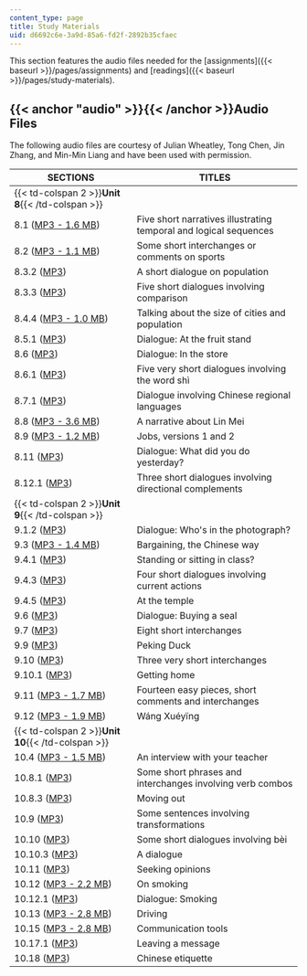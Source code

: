 ```yaml
---
content_type: page
title: Study Materials
uid: d6692c6e-3a9d-85a6-fd2f-2892b35cfaec
---
```


This section features the audio files needed for the [assignments]({{< baseurl >}}/pages/assignments) and [readings]({{< baseurl >}}/pages/study-materials).

{{< anchor "audio" >}}{{< /anchor >}}Audio Files
------------------------------------------------

The following audio files are courtesy of Julian Wheatley, Tong Chen, Jin Zhang, and Min-Min Liang and have been used with permission.

| SECTIONS | TITLES |
| --- | --- |
| {{< td-colspan 2 >}}**Unit 8**{{< /td-colspan >}} ||
| 8.1 ([MP3 - 1.6 MB](/ans7870/21f/21f.103/f05/studymats/8-1_narratives.mp3)) | Five short narratives illustrating temporal and logical sequences |
| 8.2 ([MP3 - 1.1 MB](/ans7870/21f/21f.103/f05/studymats/8-2_sports.mp3)) | Some short interchanges or comments on sports |
| 8.3.2 ([MP3](/ans7870/21f/21f.103/f05/studymats/8-3-2_population.mp3)) | A short dialogue on population |
| 8.3.3 ([MP3](/ans7870/21f/21f.103/f05/studymats/8-3-3_comparison.mp3)) | Five short dialogues involving comparison |
| 8.4.4 ([MP3 - 1.0 MB](/ans7870/21f/21f.103/f05/studymats/8-4-4_cities.mp3)) | Talking about the size of cities and population |
| 8.5.1 ([MP3](/ans7870/21f/21f.103/f05/studymats/8-5-1_fruit.mp3)) | Dialogue: At the fruit stand |
| 8.6 ([MP3](/ans7870/21f/21f.103/f05/studymats/8-6_store.mp3)) | Dialogue: In the store |
| 8.6.1 ([MP3](/ans7870/21f/21f.103/f05/studymats/8-6-1_shiqing.mp3)) | Five very short dialogues involving the word shì<qing> |
| 8.7.1 ([MP3](/ans7870/21f/21f.103/f05/studymats/8-7-1_regional.mp3)) | Dialogue involving Chinese regional languages |
| 8.8 ([MP3 - 3.6 MB](/ans7870/21f/21f.103/f05/studymats/8-8_lin_mei.mp3)) | A narrative about Lin Mei |
| 8.9 ([MP3 - 1.2 MB](/ans7870/21f/21f.103/f05/studymats/8-9_jobs.mp3)) | Jobs, versions 1 and 2 |
| 8.11 ([MP3](/ans7870/21f/21f.103/f05/studymats/8-11_yesterday.mp3)) | Dialogue: What did you do yesterday? |
| 8.12.1 ([MP3](/ans7870/21f/21f.103/f05/studymats/8-12-1_direction.mp3)) | Three short dialogues involving directional complements |
| {{< td-colspan 2 >}}**Unit 9**{{< /td-colspan >}} ||
| 9.1.2 ([MP3](/ans7870/21f/21f.103/f05/studymats/9-1-2_photo.mp3)) | Dialogue: Who's in the photograph? |
| 9.3 ([MP3 - 1.4 MB](/ans7870/21f/21f.103/f05/studymats/9-3_bargaining.mp3)) | Bargaining, the Chinese way |
| 9.4.1 ([MP3](/ans7870/21f/21f.103/f05/studymats/9-4-1_sit_stand.mp3)) | Standing or sitting in class? |
| 9.4.3 ([MP3](/ans7870/21f/21f.103/f05/studymats/9-4-3_curr_act.mp3)) | Four short dialogues involving current actions |
| 9.4.5 ([MP3](/ans7870/21f/21f.103/f05/studymats/9-4-5_temple.mp3)) | At the temple |
| 9.6 ([MP3](/ans7870/21f/21f.103/f05/studymats/9-6_buy_seal.mp3)) | Dialogue: Buying a seal |
| 9.7 ([MP3](/ans7870/21f/21f.103/f05/studymats/9-7_interchanges.mp3)) | Eight short interchanges |
| 9.9 ([MP3](/ans7870/21f/21f.103/f05/studymats/9-9_duck.mp3)) | Peking Duck |
| 9.10 ([MP3](/ans7870/21f/21f.103/f05/studymats/9-10_interchanges.mp3)) | Three very short interchanges |
| 9.10.1 ([MP3](/ans7870/21f/21f.103/f05/studymats/9-10-1_get_home.mp3)) | Getting home |
| 9.11 ([MP3 - 1.7 MB](/ans7870/21f/21f.103/f05/studymats/9-11_easy.mp3)) | Fourteen easy pieces, short comments and interchanges |
| 9.12 ([MP3 - 1.9 MB](/ans7870/21f/21f.103/f05/studymats/9-12_xueying.mp3)) | Wáng Xuéyïng |
| {{< td-colspan 2 >}}**Unit 10**{{< /td-colspan >}} ||
| 10.4 ([MP3 - 1.5 MB](/ans7870/21f/21f.103/f05/studymats/10-4_interview.mp3)) | An interview with your teacher |
| 10.8.1 ([MP3](/ans7870/21f/21f.103/f05/studymats/10-8-1_verb.mp3)) | Some short phrases and interchanges involving verb combos |
| 10.8.3 ([MP3](/ans7870/21f/21f.103/f05/studymats/10-8-3_moving.mp3)) | Moving out |
| 10.9 ([MP3](/ans7870/21f/21f.103/f05/studymats/10-9_transform.mp3)) | Some sentences involving transformations |
| 10.10 ([MP3](/ans7870/21f/21f.103/f05/studymats/10-10%20_bei.mp3)) | Some short dialogues involving bèi |
| 10.10.3 ([MP3](/ans7870/21f/21f.103/f05/studymats/10-10-3_dialogue.mp3)) | A dialogue |
| 10.11 ([MP3](/ans7870/21f/21f.103/f05/studymats/10-11_opinions.mp3)) | Seeking opinions |
| 10.12 ([MP3 - 2.2 MB](/ans7870/21f/21f.103/f05/studymats/10-12_smoking.mp3)) | On smoking |
| 10.12.1 ([MP3](/ans7870/21f/21f.103/f05/studymats/10-12-1_dialogue.mp3)) | Dialogue: Smoking |
| 10.13 ([MP3 - 2.8 MB](/ans7870/21f/21f.103/f05/studymats/10-13_driving.mp3)) | Driving |
| 10.15 ([MP3 - 2.8 MB](/ans7870/21f/21f.103/f05/studymats/10-15_comm.mp3)) | Communication tools |
| 10.17.1 ([MP3](/ans7870/21f/21f.103/f05/studymats/10-17-1_message.mp3)) | Leaving a message |
| 10.18 ([MP3](/ans7870/21f/21f.103/f05/studymats/10-18_etiquette.mp3)) | Chinese etiquette